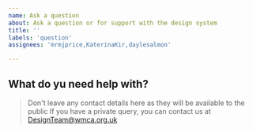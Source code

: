```yaml
---
name: Ask a question
about: Ask a question or for support with the design system
title: ''
labels: 'question'
assignees: 'mrmjprice,KaterinaKir,daylesalmon'

---
```

## What do yu need help with?
> Don't leave any contact details here as they will be available to the public
> If you have a private query, you can contact us at DesignTeam@wmca.org.uk
